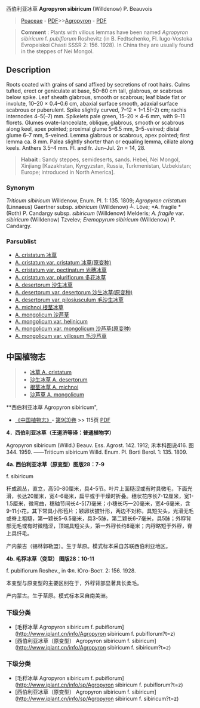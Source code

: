 西伯利亚冰草 **Agropyron sibiricum** (Willdenow) P. Beauvois

> [Poaceae](http://www.iplant.cn/info/Poaceae?t=foc) - [PDF](http://www.iplant.cn/foc/pdf/Poaceae.pdf)>>[Agropyron](Agropyron-冰草属.md) - [PDF](http://www.iplant.cn/foc/pdf/Agropyron.pdf)

> **Comment** : 
> Plants with villous lemmas have been named *Agropyron sibiricum* f. *pubiflorum* Roshevitz (in B. Fedtschenko, Fl. Iugo-Vostoka Evropeiskoi Chasti SSSR 2: 156. 1928). In China they are usually found in the steppes of Nei Mongol.

## Description

Roots coated with grains of sand affixed by secretions of root hairs. Culms tufted, erect or geniculate at base, 50–80 cm tall, glabrous, or scabrous below spike. Leaf sheath glabrous, smooth or scabrous; leaf blade flat or involute, 10–20 × 0.4–0.6 cm, abaxial surface smooth, adaxial surface scabrous or puberulent. Spike slightly curved, 7–12 × 1–1.5(–2) cm; rachis internodes 4–5(–7) mm. Spikelets pale green, 15–20 × 4–6 mm, with 9–11 florets. Glumes ovate-lanceolate, oblique, glabrous, smooth or scabrous along keel, apex pointed; proximal glume 5–6.5 mm, 3–5-veined; distal glume 6–7 mm, 5-veined. Lemma glabrous or scabrous, apex pointed; first lemma ca. 8 mm. Palea slightly shorter than or equaling lemma, ciliate along keels. Anthers 3.5–4 mm. Fl. and fr. Jun–Jul. 2*n* = 14, 28.

> **Habait** : 
> Sandy steppes, semideserts, sands. Hebei, Nei Mongol, Xinjiang [Kazakhstan, Kyrgyzstan, Russia, Turkmenistan, Uzbekistan; Europe; introduced in North America].

### Synonym
*Triticum sibiricum* Willdenow, Enum. Pl. 1: 135. 1809; *Agropyron cristatum* (Linnaeus) Gaertner subsp. *sibiricum* (Willdenow) ┴. Löve; *A. fragile *(Roth) P. Candargy subsp. *sibiricum* (Willdenow) Melderis; *A. fragile* var. *sibiricum* (Willdenow) Tzvelev; *Eremopyrum sibiricum* (Willdenow) P. Candargy.

### Parsublist

* [A.  cristatum  冰草](Agropyron-cristatum-冰草.md)
* [A.  cristatum var. cristatum  冰草(原变种)](Agropyron-cristatum-var-cristatum-冰草(原变种).md)
* [A.  cristatum var. pectinatum  光穗冰草](Agropyron-cristatum-var-pectinatum-光穗冰草.md)
* [A.  cristatum var. pluriflorum  多花冰草](Agropyron-cristatum-var-pluriflorum-多花冰草.md)
* [A.  desertorum  沙生冰草](Agropyron-desertorum-沙生冰草.md)
* [A.  desertorum var. desertorum  沙生冰草(原变种)](Agropyron-desertorum-var-desertorum-沙生冰草(原变种).md)
* [A.  desertorum var. pilosiusculum  毛沙生冰草](Agropyron-desertorum-var-pilosiusculum-毛沙生冰草.md)
* [A.  michnoi  根茎冰草](Agropyron-michnoi-根茎冰草.md)
* [A.  mongolicum  沙芦草](Agropyron-mongolicum-沙芦草.md)
* [A.  mongolicum var. helinicum  ](Agropyron-mongolicum-var-helinicum-毛稃沙芦草.md)
* [A.  mongolicum var. mongolicum  沙芦草(原变种)](Agropyron-mongolicum-var-mongolicum-沙芦草(原变种).md)
* [A.  mongolicum var. villosum  毛沙芦草](Agropyron-mongolicum-var-villosum-毛沙芦草.md)

## 中国植物志

> * [冰草  A.  cristatum](Agropyron-cristatum-冰草.md)
> * [沙生冰草  A.  desertorum](Agropyron-desertorum-沙生冰草.md)
> * [根茎冰草  A.  michnoi](Agropyron-michnoi-根茎冰草.md)
> * [沙芦草  A.  mongolicum](Agropyron-mongolicum-沙芦草.md)

**西伯利亚冰草 Agropyron sibiricum",

* [《中国植物志》](http://www.iplant.cn/frps)- [第9(3)卷](http://www.iplant.cn/frps/vol/9(3)) >> 115页 [PDF](http://www.iplant.cn/frps/pdf/9(3)/115a.pdf)

**4．西伯利亚冰草（王道济等译：普通植物学）**

Agropyron sibiricum (Willd.) Beauv. Ess. Agrost. 142. 1912; 禾本科图说416. 图344. 1959. ——Triticum sibiricum Willd. Enum. Pl. Borti Berol. 1: 135. 1809.

**4a. 西伯利亚冰草（原变型）图版28：7-9**

f. sibiricum

秆成疏丛，直立，高50-80厘米，具4-5节。叶片上面糙涩或有时具微毛，下面光滑，长达20厘米，宽4-6毫米，扁平或于干燥时折叠。穗状花序长7-12厘米，宽1-1.5厘米，微弯曲，穗轴节间长4-5(7)毫米；小穗长巧一20毫米，宽4-6毫米，含9-11小花，其下常具小形苞片；颖卵状披针形，两边不对称，具短尖头，光滑无毛或脊上粗糙，第一颖长5-6.5毫米，具3-5脉，第二颖长6-7毫米，具5脉；外稃背部无毛或有时微糙涩，顶端具短尖头，第一外稃长约8毫米；内稃略短于外稃，脊上具纤毛。

产内蒙古（锡林郭勒盟）。生于草原。模式标本采自苏联西伯利亚地区。

**4b. 毛稃冰草（变型） 图版28：10-11**

f. pubifiorum Roshev., in Фл. Юго-Вост. 2: 156. 1928.

本变型与原变型的主要区别在于，外稃背部显著具长柔毛。

产内蒙古。生于草原。模式标本采自南美洲。

### 下级分类
* [毛稃冰草  Agropyron sibiricum f. pubiflorum](http://www.iplant.cn/info/Agropyron sibiricum f. pubiflorum?t=z)
* [西伯利亚冰草（原变型）  Agropyron sibiricum f. sibiricum](http://www.iplant.cn/info/Agropyron sibiricum f. sibiricum?t=z)

### 下级分类
* [毛稃冰草  Agropyron sibiricum f. pubiflorum](http://www.iplant.cn/info/sp/Agropyron sibiricum f. pubiflorum?t=z)
* [西伯利亚冰草（原变型）  Agropyron sibiricum f. sibiricum](http://www.iplant.cn/info/sp/Agropyron sibiricum f. sibiricum?t=z)
